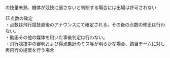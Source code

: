 の技量未熟、機体が競技に適さないと判断する場合には出場は許可されない

17.点数の確定  
・点数は飛行競技直後のアナウンスにて確定される。その後の点数の修正は行わない。  
・動画その他の媒体を用いた事後判定は行わない。  
・飛行競技中の審判および得点集計のミス等が明らかな場合、該当チームに対し再飛行の提案を行う場合